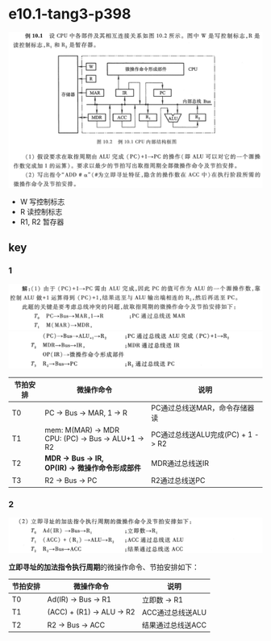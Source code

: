 
# e10.1-tang3-p398

![](assets/e10.1-tang3-p398.png)

- W 写控制标志
- R 读控制标志
- R1, R2 暂存器

## key

### 1

![](assets/e10.1-tang3-p398-key1-1.png)
![](assets/e10.1-tang3-p398-key1-2.png)

| 节拍安排 | 微操作命令                                                 | 说明                         |
| ---- | ----------------------------------------------------- | -------------------------- |
| T0   | PC -> Bus -> MAR, 1 -> R                              | PC通过总线送MAR，命令存储器读          |
| T1   | mem: M(MAR) -> MDR<br>CPU: (PC) -> Bus -> ALU+1 -> R2 | PC通过总线送ALU完成(PC) + 1 -> R2 |
| T2   | **MDR -> Bus -> IR,<br>OP(IR) -> 微操作命令形成部件**          | MDR通过总线送IR                 |
| T3   | R2 -> Bus -> PC                                       | R2通过总线送PC                  |

### 2

![](assets/e10.1-tang3-p398-key2.png)

**立即寻址的加法指令执行周期**的微操作命令、节拍安排如下：

| 节拍安排 | 微操作命令                     | 说明          |
| ---- | ------------------------- | ----------- |
| T0   | Ad(IR) -> Bus -> R1       | 立即数 -> R1   |
| T1   | (ACC) + (R1) -> ALU -> R2 | ACC通过总线送ALU |
| T2   | R2 -> Bus -> ACC          | 结果通过总线送ACC  |

